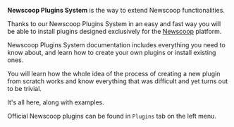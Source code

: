**Newscoop Plugins System** is the way to extend Newscoop functionalities.


Thanks to our Newscoop Plugins System in an easy and fast way you will be able to install plugins designed exclusively for the [Newscoop](http://www.sourcefabric.org/en/newscoop/) platform.

Newscoop Plugins System documentation includes everything you need to know about, and learn how to create your own plugins or install existing ones.

You will learn how the whole idea of ​​the process of creating a new plugin from scratch works and know everything that was difficult and yet turns out to be trivial.

It's all here, along with examples.

Official Newscoop plugins can be found in `Plugins` tab on the left menu.
